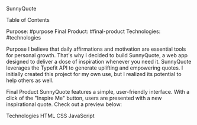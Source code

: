 SunnyQuote

Table of Contents

Purpose: #purpose
Final Product: #final-product
Technologies: #technologies

Purpose
I believe that daily affirmations and motivation are essential tools for personal growth. That's why I decided to build SunnyQuote, a web app designed to deliver a dose of inspiration whenever you need it.  SunnyQuote leverages the Typefit API to generate uplifting and empowering quotes. I initially created this project for my own use, but I realized its potential to help others as well.

Final Product
SunnyQuote features a simple, user-friendly interface. With a click of the "Inspire Me" button, users are presented with a new inspirational quote. Check out a preview below:

Technologies
HTML
CSS
JavaScript
